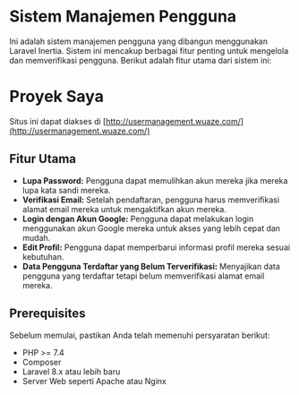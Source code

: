 # Sistem Manajemen Pengguna

Ini adalah sistem manajemen pengguna yang dibangun menggunakan Laravel Inertia. Sistem ini mencakup berbagai fitur penting untuk mengelola dan memverifikasi pengguna. Berikut adalah fitur utama dari sistem ini:

# Proyek Saya
Situs ini dapat diakses di [http://usermanagement.wuaze.com/](http://usermanagement.wuaze.com/)

## Fitur Utama

- **Lupa Password:** Pengguna dapat memulihkan akun mereka jika mereka lupa kata sandi mereka.
- **Verifikasi Email:** Setelah pendaftaran, pengguna harus memverifikasi alamat email mereka untuk mengaktifkan akun mereka.
- **Login dengan Akun Google:** Pengguna dapat melakukan login menggunakan akun Google mereka untuk akses yang lebih cepat dan mudah.
- **Edit Profil:** Pengguna dapat memperbarui informasi profil mereka sesuai kebutuhan.
- **Data Pengguna Terdaftar yang Belum Terverifikasi:** Menyajikan data pengguna yang terdaftar tetapi belum memverifikasi alamat email mereka.

## Prerequisites

Sebelum memulai, pastikan Anda telah memenuhi persyaratan berikut:

- PHP >= 7.4
- Composer
- Laravel 8.x atau lebih baru
- Server Web seperti Apache atau Nginx

